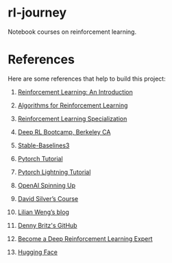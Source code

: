 # rl-journey
Notebook courses on reinforcement learning.

# References

Here are some references that help to build this project:

1. [Reinforcement Learning: An Introduction](https://web.stanford.edu/class/psych209/Readings/SuttonBartoIPRLBook2ndEd.pdf)

2. [Algorithms for Reinforcement Learning](https://sites.ualberta.ca/~szepesva/papers/RLAlgsInMDPs.pdf)

2. [Reinforcement Learning Specialization](https://www.coursera.org/specializations/reinforcement-learning)

3. [Deep RL Bootcamp, Berkeley CA](https://sites.google.com/view/deep-rl-bootcamp/lectures)

4. [Stable-Baselines3](https://stable-baselines3.readthedocs.io/en/master/guide/rl.html)

5. [Pytorch Tutorial](https://pytorch.org/tutorials/intermediate/reinforcement_q_learning.html)

6. [Pytorch Lightning Tutorial](https://pytorch-lightning.readthedocs.io/en/latest/notebooks/lightning_examples/reinforce-learning-DQN.html)

7. [OpenAI Spinning Up](https://spinningup.openai.com/en/latest/)

8. [David Silver’s Course](https://www.davidsilver.uk/teaching/)

9. [Lilian Weng’s blog](https://lilianweng.github.io/posts/2018-04-08-policy-gradient/)

10. [Denny Britz's GitHub](https://github.com/dennybritz/reinforcement-learning)

11. [Become a Deep Reinforcement Learning Expert](https://www.udacity.com/course/deep-reinforcement-learning-nanodegree--nd893)

13. [Hugging Face](https://github.com/huggingface/deep-rl-class#the-hugging-face-deep-reinforcement-learning-class-)
